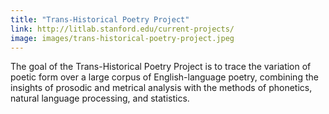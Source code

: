 ```yaml
---
title: "Trans-Historical Poetry Project"
link: http://litlab.stanford.edu/current-projects/
image: images/trans-historical-poetry-project.jpeg
---
```

The goal of the Trans-Historical Poetry Project is to trace the variation of poetic form over a large corpus of English-language poetry, combining the insights of prosodic and metrical analysis with the methods of phonetics, natural language processing, and statistics. 
